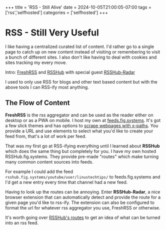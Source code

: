 +++
title = 'RSS - Still Alive'
date = 2024-10-05T21:00:05-07:00
tags = ['rss','selfhosted']
categories = ['selfhosted']
+++

# RSS - Still Very Useful

I like having a centralized curated list of content. I'd rather go to a single page to catch up on new content instead of visiting or remembering to visit a bunch of different sites. I also don't like having to deal with cookies and sites tracking my every move. 

Intro: [FreshRSS](https://freshrss.org/index.html) and [RSSHub](https://docs.rsshub.app/) with special guest [RSSHub-Radar](https://github.com/DIYgod/RSSHub-Radar)

I used to only use RSS for blogs and other text based content but with the above tools I can RSS-ify most anything. 


## The Flow of Content ##

**FreshRSS** is the rss aggregator and can be used as the reader either on desktop or as a PWA on mobile. I host my own at [feeds.fig.systems](https://feeds.fig.systems). It's got a few slick themes and has options to [scrape webpages with x-paths](https://danq.me/2022/09/27/freshrss-xpath/). You provide a URL and use elements to select what you'd like to create your feed from, that's a lot of work per feed. 

That was my first go at RSS-ifying everything until I learned about **RSSHub** which does the same thing but completely for you.  I have my own hosted RSSHub.fig.systems. They provide pre-made "routes" which make turning many common content sources into feeds.

For example I could add the feed ```rsshub.fig.systems/youtube/user/linustechtips/``` to feeds.fig.systems and I'd get a new entry every time that channel had a new feed. 

Having to look up the routes can be annoying. Enter **RSSHub-Radar**, a nice browser extension that can automatically detect and provide the route for a given page you'd like to rss-ify. The extension can also be configured to format the url for whatever rss aggregator you use, FreshRSS or otherwise. 

It's worth going over [RSSHub's routes](https://docs.rsshub.app/routes/popular) to get an idea of what can be turned into an rss feed. 
